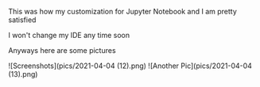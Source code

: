 This was how my customization for Jupyter Notebook and I am pretty satisfied

I won't change my IDE any time soon


Anyways here are some pictures 


![Screenshots](pics/2021-04-04 (12).png)
![Another Pic](pics/2021-04-04 (13).png)
